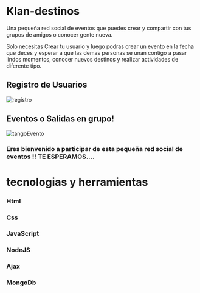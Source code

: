 # Klan-destinos
Una pequeña red social de eventos que puedes crear y compartir con tus grupos de amigos o conocer gente nueva.

Solo necesitas Crear tu usuario y luego podras crear un evento en la fecha que deces y esperar a que
las demas personas se unan contigo a pasar lindos momentos, conocer nuevos destinos y realizar actividades
de diferente tipo.

## Registro de Usuarios

![registro](https://user-images.githubusercontent.com/58455779/124667204-7501c900-de85-11eb-8db5-67127ce28c0b.png)

## Eventos o Salidas en grupo!

![tangoEvento](https://user-images.githubusercontent.com/58455779/124668346-1b9a9980-de87-11eb-8058-ba43fe640ae0.png)

### Eres bienvenido a participar de esta pequeña red social de eventos !! TE ESPERAMOS....


# tecnologias y herramientas

### Html
### Css
### JavaScript
### NodeJS
### Ajax
### MongoDb
